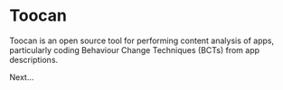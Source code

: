 # Toocan
Toocan is an open source tool for performing content analysis of apps, particularly coding Behaviour Change Techniques (BCTs) from app descriptions.

Next...
